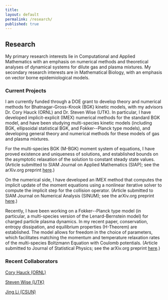 ```yaml
---
title:
layout: default
permalink: /research/
published: true
---
```


## Research

My primary research interests lie in Computational and Applied Mathematics with an emphasis on numerical methods and theoretical analyses of dynamical systems for dilute gas and plasma mixtures. My secondary research interests are in Mathematical Biology, with an emphasis on vector borne epidemiological models.

### Current Projects

I am currently funded through a DOE grant to develop theory and numerical methods for Bhatnagar-Gross-Krook (BGK) kinetic models, with my advisors Dr. Cory Hauck (ORNL) and Dr. Steven Wise (UTK). In particular, I have developed implicit-explicit (IMEX) numerical methods for the standard BGK model, and have been studying multi-species kinetic models (including BGK, ellipsoidal statistical BGK, and Fokker--Planck type models), and developing general theory and numerical methods for these models of gas and plasma mixtures.

For the multi-species BGK (M-BGK) moment system of equations, I have proved existence and uniqueness of solutions, and established bounds on the asymptotic relaxation of the solution to constant steady state values. (Article submitted to SIAM Journal on Applied Mathematics (SIAP); see the arXiv.org preprint [here](https://arxiv.org/abs/2310.12885).)

On the numerical side, I have developed an IMEX method that computes the implicit update of the moment equations using a nonlinear iterative solver to compute the implicit step for the collision operator. (Article submitted to SIAM Journal on Numerical Analysis (SINUM); see the arXiv.org preprint [here](https://arxiv.org/abs/2404.11775).)

Recently, I have been working on a Fokker--Planck type model (in particular, a multi-species version of the Lenard-Bernstein model) for charged particle plasma dynamics. In my recent paper, conservation, entropy dissipation, and equilibrium properties (H-Theorem) are established. The model allows for freedom in the choice of parameters, which facilitates matching the momentum and temperature relaxation rates of the multi-species Boltzmann Equation with Coulomb potentials. (Article submitted to Journal of Statistical Physics; see the arXiv.org preprint [here](https://arxiv.org/abs/2404.11775).)


### Recent Collaborators

[Cory Hauck (ORNL)](https://www.ornl.gov/staff-profile/cory-d-hauck)

[Steven Wise (UTK)](https://stevenmwise.github.io/)

[Jing Li (CSUN)](http://www.csun.edu/~jingli/)